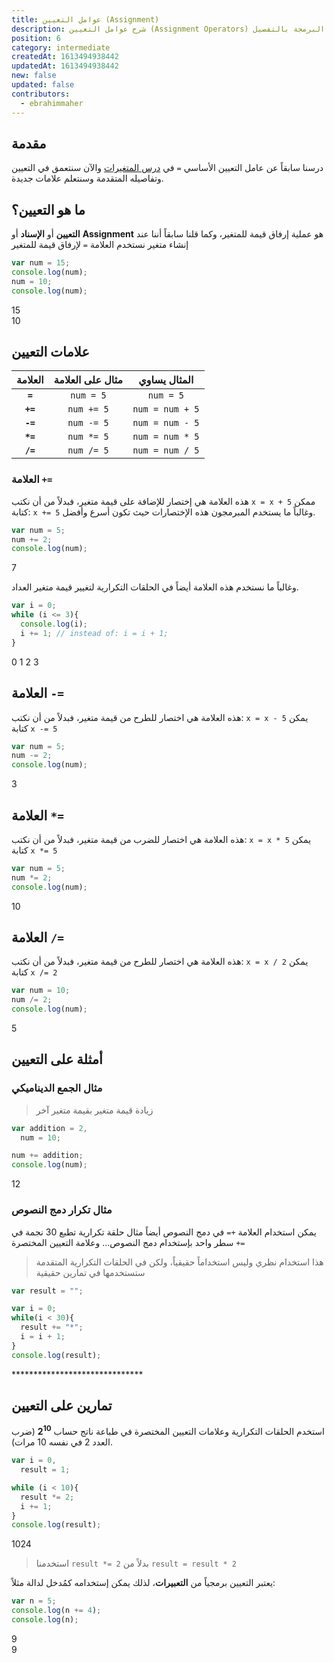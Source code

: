 ```yaml
---
title: عوامل التعيين (Assignment)
description: شرح عوامل التعيين (Assignment Operators) في البرمجة بالتفصيل
position: 6
category: intermediate
createdAt: 1613494938442
updatedAt: 1613494938442
new: false
updated: false
contributors:
  - ebrahimmaher
---
```


## مقدمة
درسنا سابقاً عن عامل التعيين اﻷساسي `=` في [درس المتغيرات](/tutorials/algorithms/fundamentals/variables) واﻵن سنتعمق في التعيين وتفاصيله المتقدمة وسنتعلم علامات جديدة.

## ما هو التعيين؟
**التعيين** أو **اﻹسناد** أو **Assignment** هو عملية إرفاق قيمة للمتغير، وكما قلنا سابقاً أننا عند إنشاء متغير نستخدم العلامة `=` لإرفاق قيمة للمتغير

```js
var num = 15;
console.log(num);
num = 10;
console.log(num);
```
<code-result>
15
<br>
10
</code-result>

## علامات التعيين

|العلامة|مثال على العلامة|المثال يساوي|
|:--------:|:-------:|:-------:|
|**`=`**|`num = 5`|`num = 5`|
|**`+=`**|`num += 5`|`num = num + 5`|
|**`-=`**|`num -= 5`|`num = num - 5`|
|**`*=`**|`num *= 5`|`num = num * 5`|
|**`/=`**|`num /= 5`|`num = num / 5`|


### العلامة `+=`
هذه العلامة هي إختصار للإضافة على قيمة متغير، فبدلاً من أن نكتب `x = x + 5` ممكن كتابة: `x += 5` وغالباً ما يستخدم المبرمجون هذه اﻹختصارات حيث تكون أسرع وأفضل.

```js
var num = 5;
num += 2; 
console.log(num);
```
<code-result>
7
</code-result>

وغالباً ما نستخدم هذه العلامة أيضاً في الحلقات التكرارية لتغيير قيمة متغير العداد.
```js
var i = 0;
while (i <= 3){
  console.log(i);
  i += 1; // instead of: i = i + 1;
}
```
<code-result>
0
1
2
3
</code-result>

## العلامة `-=`
هذه العلامة هي اختصار للطرح من قيمة متغير، فبدلاً من أن نكتب: `x = x - 5` يمكن كتابة `x -= 5`

```js
var num = 5;
num -= 2; 
console.log(num);
```
<code-result>
3
</code-result>

## العلامة `*=`
هذه العلامة هي اختصار للضرب من قيمة متغير، فبدلاً من أن نكتب: `x = x * 5` يمكن كتابة `x *= 5`

```js
var num = 5;
num *= 2; 
console.log(num);
```
<code-result>
10
</code-result>

## العلامة `/=`
هذه العلامة هي اختصار للطرح من قيمة متغير، فبدلاً من أن نكتب: `x = x / 2` يمكن كتابة `x /= 2`

```js
var num = 10;
num /= 2; 
console.log(num);
```
<code-result>
5
</code-result>

## أمثلة على التعيين

### مثال الجمع الديناميكي
> زيادة قيمة متغير بقيمة متغير آخر

```js
var addition = 2,
  num = 10;

num += addition;
console.log(num);
```
<code-result>
12
</code-result>


### مثال تكرار دمج النصوص
يمكن استخدام العلامة `+=` في دمج النصوص أيضاً
مثال حلقة تكرارية تطبع 30 نجمة في سطر واحد بإستخدام دمج النصوص... وعلامة التعيين المختصرة `+=`
> هذا استخدام نظري وليس استخداماً حقيقياً، ولكن في الحلقات التكرارية المتقدمة ستستخدمها في تمارين حقيقية
```js
var result = "";

var i = 0;
while(i < 30){
  result += "*";
  i = i + 1;
}
console.log(result);
```
<code-result>
******************************
</code-result>


## تمارين على التعيين
<quiz>

استخدم الحلقات التكرارية وعلامات التعيين المختصرة في طباعة ناتج حساب
**2<sup>10</sup>**
(ضرب العدد 2 في نفسه 10 مرات).

</quiz>

<expand full button-text="عرض الحل" hide-text="إخفاء الحل">

```js
var i = 0,
  result = 1;

while (i < 10){
  result *= 2;
  i += 1;
}
console.log(result);
```
<code-result>
1024
</code-result>

> استخدمنا `result *= 2` بدلاً من `result = result * 2`

<base-alert type="info">

يعتبر التعيين برمجياً من **التعبيرات**، لذلك يمكن إستخدامه كمُدخل لدالة مثلاً:

```js
var n = 5;
console.log(n += 4);
console.log(n);
```
<code-result>
9
<br>
9
</code-result>

</base-alert>
